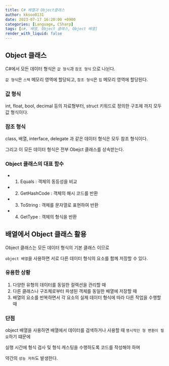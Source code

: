 ```yaml
---
title: C# 배열과 Object클래스
author: kksoo0131
date: 2023-07-17 16:20:00 +0900
categories: [Language, CSharp]
tags: [c#, 배열, Object 클래스, Object 배열]
render_with_liquid: false
---
```


## Object 클래스

C#에서 모든 데이터 형식은 `값 형식`과 `참조 형식` 으로 나뉜다.

`값 형식`은 `스택` 메모리 영역에 할당되고, `참조 형식`은 `힙` 메모리 영역에 할당된다.

### 값 형식

int, float, bool, decimal 등의 자료형부터, struct 키워드로 정의한 구조체 까지 모두 값 형식이다.

### 참조 형식

class, 배열, interface, delegate 과 같은 데이터 형식은 모두 참조 형식이다.

그리고 이 모든 데이터 형식은 전부 Obejct 클래스를 상속받는다.

### Object 클래스의 대표 함수
- 1. Equals : 객체의 동등성을 비교
- 2. GetHashCode : 객체의 해시 코드를 반환
- 3. ToString : 객체를 문자열로 표현하여 반환
- 4. GetType : 객체의 형식을 반환


## 배열에서 Object 클래스 활용

Object 클래스는 모든 데이터 형식의 기본 클래스 이므로

`object 배열`을 사용하면 서로 다른 데이터 형식의 요소를 함께 저장할 수 있다.

### 유용한 상황

1. 다양한 유형의 데이터를 동일한 컬렉션을 관리할 때
2. 다른 클래스나 구조체로부터 파생된 객체를 동일한 배열에 저장할 때
3. 배열의 요소를 반복하면서 각 요소의 실제 데이터 형식에 따라 다른 작업을 수행할 때

### 단점
object 배열을 사용하면 배열에서 데이터를 검색하거나 사용할 때 `명시적인 형 변환이 필요`하기 떄문에 

실행 시간에 형식 검사 및 형식 캐스팅을 수행하도록 코드를 작성해야 하며 

약간의 `성능 저하`도 발생한다.